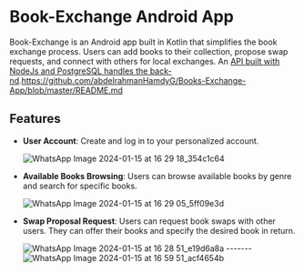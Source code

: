 # Book-Exchange Android App

Book-Exchange is an Android app built in Kotlin that simplifies the book exchange process. Users can add books to their collection, propose swap requests, and connect with others for local exchanges.
An [API built with NodeJs and PostgreSQL handles the back-nd](https://github.com/abdelrahmanHamdyG/Book-Exchange-Api).https://github.com/abdelrahmanHamdyG/Books-Exchange-App/blob/master/README.md

## Features

- **User Account**: Create and log in to your personalized account.
  
    ![WhatsApp Image 2024-01-15 at 16 29 18_354c1c64](https://github.com/abdelrahmanHamdyG/Absence-Mentor/assets/59124063/f0dce312-731e-492e-a5d9-2fb74d7626b1)


- **Available Books Browsing**: Users can browse available books by genre and search for specific books.
  
    ![WhatsApp Image 2024-01-15 at 16 29 05_5ff09e3d](https://github.com/abdelrahmanHamdyG/Absence-Mentor/assets/59124063/6ade8f52-4bb5-4cd3-9b54-3c3b2a79a51c)

  

- **Swap Proposal Request**: Users can request book swaps with other users. They can offer their books and specify the desired book in return.
  
    ![WhatsApp Image 2024-01-15 at 16 28 51_e19d6a8a](https://github.com/abdelrahmanHamdyG/Absence-Mentor/assets/59124063/18fea29c-e418-4959-80cd-b38216feeff3)   -------                                                ![WhatsApp Image 2024-01-15 at 16 59 51_acf4654b](https://github.com/abdelrahmanHamdyG/Absence-Mentor/assets/59124063/9eb4c6ba-d636-4040-a32b-30436cf7695a)
